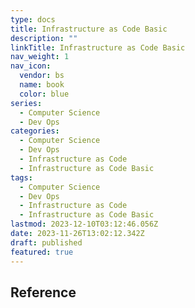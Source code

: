 ```yaml
---
type: docs
title: Infrastructure as Code Basic
description: ""
linkTitle: Infrastructure as Code Basic
nav_weight: 1
nav_icon:
  vendor: bs
  name: book
  color: blue
series:
  - Computer Science
  - Dev Ops
categories:
  - Computer Science
  - Dev Ops
  - Infrastructure as Code
  - Infrastructure as Code Basic
tags:
  - Computer Science
  - Dev Ops
  - Infrastructure as Code
  - Infrastructure as Code Basic
lastmod: 2023-12-10T03:12:46.056Z
date: 2023-11-26T13:02:12.342Z
draft: published
featured: true
---
```


## Reference
